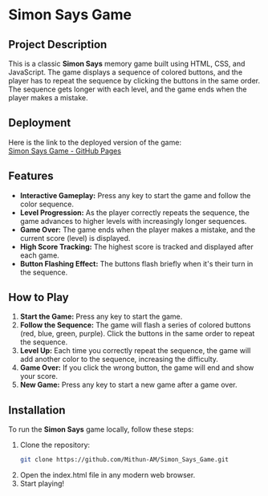 # Simon Says Game

## Project Description

This is a classic **Simon Says** memory game built using HTML, CSS, and JavaScript. The game displays a sequence of colored buttons, and the player has to repeat the sequence by clicking the buttons in the same order. The sequence gets longer with each level, and the game ends when the player makes a mistake.

## Deployment

Here is the link to the deployed version of the game:  
[Simon Says Game - GitHub Pages](https://mithun-am.github.io/Simon_Says_Game/)

## Features

- **Interactive Gameplay:** Press any key to start the game and follow the color sequence.
- **Level Progression:** As the player correctly repeats the sequence, the game advances to higher levels with increasingly longer sequences.
- **Game Over:** The game ends when the player makes a mistake, and the current score (level) is displayed.
- **High Score Tracking:** The highest score is tracked and displayed after each game.
- **Button Flashing Effect:** The buttons flash briefly when it's their turn in the sequence.

## How to Play

1. **Start the Game:** Press any key to start the game.
2. **Follow the Sequence:** The game will flash a series of colored buttons (red, blue, green, purple). Click the buttons in the same order to repeat the sequence.
3. **Level Up:** Each time you correctly repeat the sequence, the game will add another color to the sequence, increasing the difficulty.
4. **Game Over:** If you click the wrong button, the game will end and show your score.
5. **New Game:** Press any key to start a new game after a game over.

## Installation

To run the **Simon Says** game locally, follow these steps:

1. Clone the repository:
   ```bash
   git clone https://github.com/Mithun-AM/Simon_Says_Game.git

2. Open the index.html file in any modern web browser.
3. Start playing!
